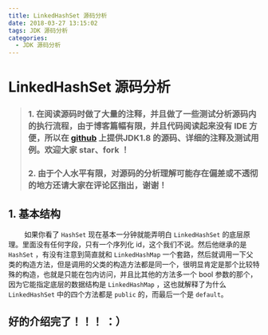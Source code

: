 ```yaml
---
title: LinkedHashSet 源码分析
date: 2018-03-27 13:15:02
tags: JDK 源码分析
categories:
  - JDK 源码分析
---
```


# LinkedHashSet 源码分析
> ### 1. 在阅读源码时做了大量的注释，并且做了一些测试分析源码内的执行流程，由于博客篇幅有限，并且代码阅读起来没有 IDE 方便，所以在 [github](https://github.com/lwenxu/JDKSourceCode) 上提供JDK1.8 的源码、详细的注释及测试用例。欢迎大家 star、fork ！
> ### 2. 由于个人水平有限，对源码的分析理解可能存在偏差或不透彻的地方还请大家在评论区指出，谢谢！

## 1. 基本结构
&emsp;&emsp;  如果你看了 `HashSet` 现在基本一分钟就能弄明白 `LinkedHashSet` 的底层原理。里面没有任何字段，只有一个序列化 id，这个我们不说。然后他继承的是 `HashSet` ，有没有注意到简直就和 `LinkedHashMap` 一个套路，然后就调用一下父类的构造方法，但是调用的父类的构造方法都是同一个，很明显肯定是那个比较特殊的构造，也就是只能在包内访问，并且比其他的方法多一个 bool 参数的那个，因为它能指定底层的数据结构是 `LinkedHashMap` ，这也就解释了为什么 `LinkedHashSet` 中的四个方法都是 `public` 的，而最后一个是 `default`。
<!-- more -->
## 好的介绍完了！！！  ：）

